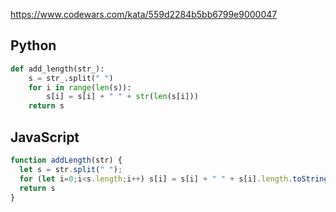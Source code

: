 https://www.codewars.com/kata/559d2284b5bb6799e9000047

## Python
```python
def add_length(str_):
    s = str_.split(" ")
    for i in range(len(s)):
        s[i] = s[i] + " " + str(len(s[i]))
    return s
```

## JavaScript
```js
function addLength(str) {
  let s = str.split(" ");
  for (let i=0;i<s.length;i++) s[i] = s[i] + " " + s[i].length.toString();
  return s
}
```